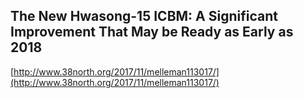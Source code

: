 ## The New Hwasong-15 ICBM: A Significant Improvement That May be Ready as Early as 2018
  
  [http://www.38north.org/2017/11/melleman113017/](http://www.38north.org/2017/11/melleman113017/)